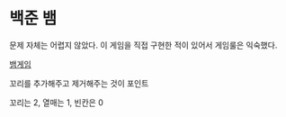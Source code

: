 # 백준 뱀

문제 자체는 어렵지 않았다. 이 게임을 직접 구현한 적이 있어서 게임룰은 익숙했다.

[뱀게임](https://snakegamedw.netlify.app/)

꼬리를 추가해주고 제거해주는 것이 포인트

꼬리는 2, 열매는 1, 빈칸은 0
